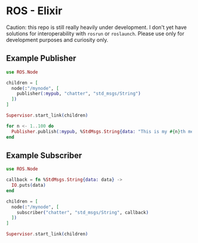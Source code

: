 # ROS - Elixir

Caution: this repo is still really heavily under development. I don't yet have
solutions for interoperability with `rosrun` or `roslaunch`. Please use only
for development purposes and curiosity only.

## Example Publisher

```elixir
use ROS.Node

children = [
  node(:"/mynode", [
    publisher(:mypub, "chatter", "std_msgs/String")
  ])
]

Supervisor.start_link(children)

for n <- 1..100 do
  Publisher.publish(:mypub, %StdMsgs.String{data: "This is my #{n}th message!"})
end
```

## Example Subscriber

```elixir
use ROS.Node

callback = fn %StdMsgs.String{data: data} ->
  IO.puts(data)
end

children = [
  node(:"/mynode", [
    subscriber("chatter", "std_msgs/String", callback)
  ])
]

Supervisor.start_link(children)
```
